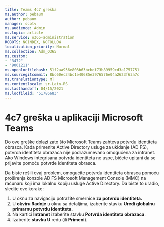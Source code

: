 ```yaml
---
title: Teams 4c7 greška
ms.author: pebaum
author: pebaum
manager: scotv
ms.audience: Admin
ms.topic: article
ms.service: o365-administration
ROBOTS: NOINDEX, NOFOLLOW
localization_priority: Normal
ms.collection: Adm_O365
ms.custom:
- "3472"
- "9001211"
ms.openlocfilehash: 51f2aa936e803b63bcbdf73b89959cd3a1757751
ms.sourcegitcommit: 8bc60ec34bc1e40685e3976576e04a2623f63a7c
ms.translationtype: MT
ms.contentlocale: sr-Latn-RS
ms.lasthandoff: 04/15/2021
ms.locfileid: "51786683"
---
```

# <a name="4c7-error-in-microsoft-teams"></a>4c7 greška u aplikaciji Microsoft Teams

Do ove greške dolazi zato što Microsoft Teams zahteva potvrdu identiteta obrasca. Kada primenite Active Directory usluge za ukidanje (AD FS), potvrda identiteta obrazaca nije podrazumevano omogućena za intranet. Ako Windows integrisana potvrda identiteta ne uspe, bićete upitani da se prijavite pomoću potvrde identiteta obrasca.

Da biste rešili ovaj problem, omogućite potvrdu identiteta obrasca pomoću proširenja konzole AD FS Microsoft Management Console (MMC) na računaru koji ima lokalnu kopiju usluge Active Directory. Da biste to uradio, sledite ove korake: 

1. U oknu za navigaciju potražite smernice **za potvrdu identiteta.**
2. U **okviru Radnje** u oknu sa detaljima, izaberite stavku **Uredi globalnu primarnu potvrdu identiteta.**
3. Na kartici **Intranet** izaberite stavku **Potvrda identiteta obrazaca**.
4. Izaberite **stavku U** redu (ili **Primeni**).